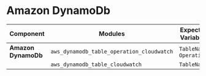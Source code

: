 # Amazon DynamoDb

| **Component**    | **Modules**           | **Expected Variables** | **Binary version** |  **Module Version**                                                                            | **Changelog**                                                              |
|------------------|-----------------------|--------------------------|--------------------|------------------------------------------------------------------------------------------------|----------------------------------------------------------------------------|
| **Amazon DynamoDb**      | `aws_dynamodb_table_operation_cloudwatch`   | `TableName`, `Operation`                                   | [v0.1.0](https://last9.jfrog.io/ui/native/last9-openmetrics-exporter/release-v0.1/)             |  [v0.0.1](https://github.com/last9/openmetrics-registry/releases/download/v0.0.1/aws_cloudwatch_dynamodb_v0.0.1.hcl) | [Changelog](https://github.com/last9/openmetrics-registry/blob/master/aws/cloudwatch/dynamodb/CHANGELOG.md)      |
|               | `aws_dynamodb_table_cloudwatch`             | `TableName`                                              |                    |                    |                                                                                                                                    |                                           
